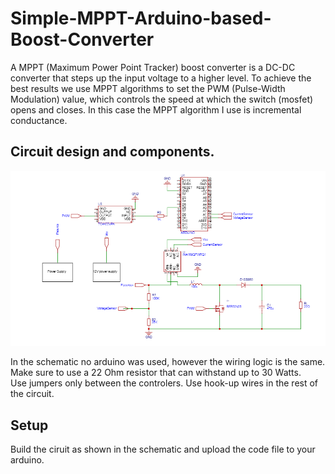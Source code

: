 # Simple-MPPT-Arduino-based-Boost-Converter

A MPPT (Maximum Power Point Tracker) boost converter is a DC-DC converter that steps up the input voltage to a higher level. To achieve the best results we use MPPT algorithms to set the PWM (Pulse-Width Modulation) value, which controls the speed at which the switch (mosfet) opens and closes. In this case the MPPT algorithm I use is incremental conductance.

## Circuit design and components.
![schematic](/schematic.png)

Ιn the schematic no arduino was used, however the wiring logic is the same.  
Make sure to use a 22 Ohm resistor that can withstand up to 30 Watts.  
Use jumpers only between the controlers. Use hook-up wires in the rest of the circuit.

## Setup 

Build the ciruit as shown in the schematic and upload the code file to your arduino.
